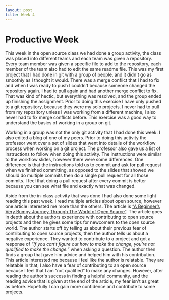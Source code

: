```yaml
---
layout: post
title: Week 4
---
```


# Productive Week 

This week in the open source class we had done a group activity, the class was placed into different teams and each team was given a repository. Every team member was given a specific file to add to the repository, each member of the team also had to edit the same readme file. This was my first project that I had done in git with a group of people, and it didn't go as smoothly as I thought it would. There was a merge conflict that I had to fix and when I was ready to push I couldn't because someone changed the repository again. I had to pull again and had another merge conflict to fix. That was kind of hectic, but everything was resolved, and the group ended up finishing the assignment. Prior to doing this exercise I have only pushed to a git repository, because they were my solo projects. I never had to pull from my repository unless I was working from a different machine, I also never had to fix merge conflicts before. This exercise was a good way to understand the basics of working in a group on git. 

Working in a group was not the only git activity that I had done this week. I also edited a blog of one of my peers. Prior to doing this activity the professor went over a set of slides that went into details of the workflow process when working on a git project. The professor also gave us a list of instructions to follow when doing this activity. The instructions were similar to the workflow slides, however there were some differences. One difference is that the instructions told us to commit and ask for pull request when we finished committing, as opposed to the slides that showed we should do multiple commits then do a single pull request for all those commits. I feel that doing a pull request after every commit is better because you can see what file and exactly what was changed. 

Aside from the in-class activity that was done I had also done some light reading this past week. I read multiple articles about open source, however one article interested me more than the others. The article is [“A Beginner’s Very Bumpy Journey Through The World of Open Source”](https://www.freecodecamp.org/news/a-beginners-very-bumpy-journey-through-the-world-of-open-source-4d108d540b39/). The article goes in depth about the authors experience with contributing to open source projects and then he gives some tips for newcomers to the open source world. The author starts off by telling us about their previous fear of contributing to open source projects, then the author tells us about a negative experience. They wanted to contribute to a project and got a response of *“If you can’t figure out how to make the change, you’re not qualified to make the change.”*  when asking a question. The author then finds a group that gave him advice and helped him with his contribution. This article interested me because I feel like the author is relatable. They are relatable in that; I also have a fear of contributing to an open source because I feel that I am “not qualified” to make any changes. However, after reading the author's success in finding a helpful community, and the reading advice that is given at the end of the article, my fear isn't as great as before. Hopefully I can gain more confidence and contribute to some projects. 









